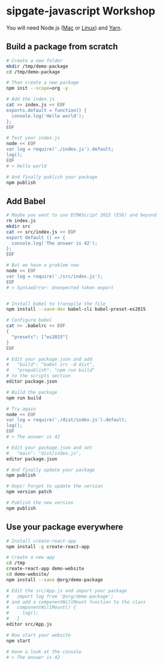 sipgate-javascript Workshop
===========================

You will need Node.js ([Mac](https://nodejs.org/en/download/current/) or [Linux](https://github.com/nodesource/distributions#installation-instructions))
and [Yarn](https://yarnpkg.com/en/docs/install).


Build a package from scratch
----------------------------

```bash
# Create a new folder
mkdir /tmp/demo-package
cd /tmp/demo-package

# Than create a new package
npm init --scope=org -y

# Add the index.js
cat >> index.js << EOF
exports.default = function() {
  console.log('Hello world');
};
EOF

# Test your index.js
node << EOF
var log = require('./index.js').default;
log();
EOF
# > Hello world

# And finally publish your package
npm publish
```


Add Babel
---------

```bash
# Maybe you want to use ECMAScript 2015 (ES6) and beyond
rm index.js
mkdir src
cat >> src/index.js << EOF
export default () => {
  console.log('The answer is 42');
};
EOF

# But we have a problem now
node << EOF
var log = require('./src/index.js');
EOF
# > SyntaxError: Unexpected token export


# Install babel to transpile the file
npm install --save-dev babel-cli babel-preset-es2015

# Configure babel
cat >> .babelrc << EOF
{
  "presets": ["es2015"]
}
EOF

# Edit your package.json and add
#   "build": "babel src -d dist",
#   "prepublish": "npm run build"
# to the scripts section
editor package.json

# Build the package
npm run build

# Try again
node << EOF
var log = require('./dist/index.js').default;
log();
EOF
# > The answer is 42

# Edit your package.json and set
#   "main": "dist/index.js",
editor package.json

# And finally update your package
npm publish

# Oops! Forgot to update the version
npm version patch

# Publish the new version
npm publish
```

Use your package everywhere
---------------------------

```bash
# Install create-react-app
npm install -g create-react-app

# Create a new app
cd /tmp
create-react-app demo-website
cd demo-website/
npm install --save @org/demo-package

# Edit the src/App.js and import your package
#   import log from '@org/demo-package';
# and add a componentWillMount function to the class
#   componentWillMount() {
#     log();
#   }
editor src/App.js

# Now start your website
npm start

# Have a look at the console
# > The answer is 42
```
